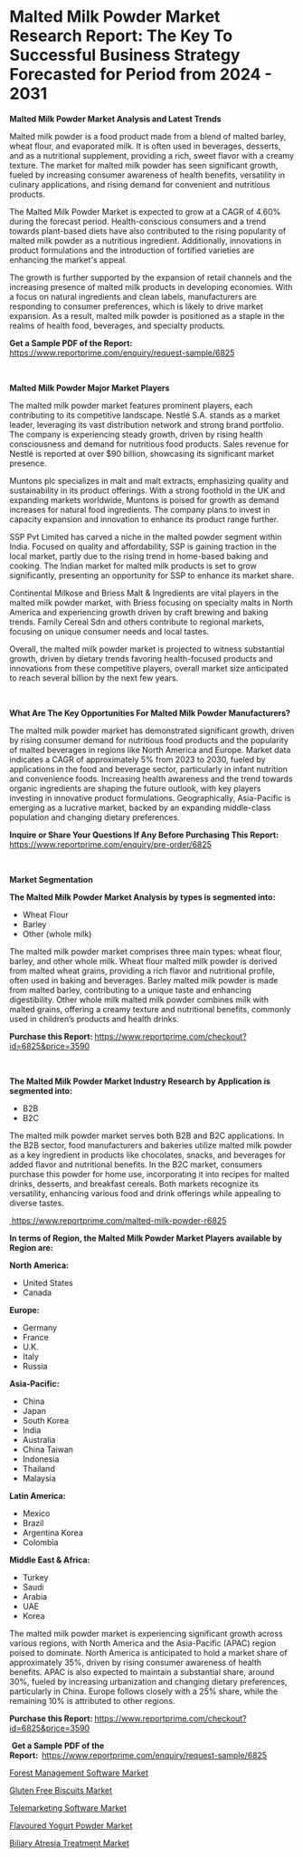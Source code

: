 <p><h1>Malted Milk Powder Market Research Report: The Key To Successful Business Strategy Forecasted for Period from 2024 - 2031</h1></p><p><strong>Malted Milk Powder Market Analysis and Latest Trends</strong></p>
<p><p>Malted milk powder is a food product made from a blend of malted barley, wheat flour, and evaporated milk. It is often used in beverages, desserts, and as a nutritional supplement, providing a rich, sweet flavor with a creamy texture. The market for malted milk powder has seen significant growth, fueled by increasing consumer awareness of health benefits, versatility in culinary applications, and rising demand for convenient and nutritious products.</p><p>The Malted Milk Powder Market is expected to grow at a CAGR of 4.60% during the forecast period. Health-conscious consumers and a trend towards plant-based diets have also contributed to the rising popularity of malted milk powder as a nutritious ingredient. Additionally, innovations in product formulations and the introduction of fortified varieties are enhancing the market's appeal. </p><p>The growth is further supported by the expansion of retail channels and the increasing presence of malted milk products in developing economies. With a focus on natural ingredients and clean labels, manufacturers are responding to consumer preferences, which is likely to drive market expansion. As a result, malted milk powder is positioned as a staple in the realms of health food, beverages, and specialty products.</p></p>
<p><strong>Get a Sample PDF of the Report:&nbsp;</strong> <a href="https://www.reportprime.com/enquiry/request-sample/6825">https://www.reportprime.com/enquiry/request-sample/6825</a></p>
<p>&nbsp;</p>
<p><strong>Malted Milk Powder Major Market Players</strong></p>
<p><p>The malted milk powder market features prominent players, each contributing to its competitive landscape. Nestlé S.A. stands as a market leader, leveraging its vast distribution network and strong brand portfolio. The company is experiencing steady growth, driven by rising health consciousness and demand for nutritious food products. Sales revenue for Nestlé is reported at over $90 billion, showcasing its significant market presence.</p><p>Muntons plc specializes in malt and malt extracts, emphasizing quality and sustainability in its product offerings. With a strong foothold in the UK and expanding markets worldwide, Muntons is poised for growth as demand increases for natural food ingredients. The company plans to invest in capacity expansion and innovation to enhance its product range further.</p><p>SSP Pvt Limited has carved a niche in the malted powder segment within India. Focused on quality and affordability, SSP is gaining traction in the local market, partly due to the rising trend in home-based baking and cooking. The Indian market for malted milk products is set to grow significantly, presenting an opportunity for SSP to enhance its market share.</p><p>Continental Milkose and Briess Malt & Ingredients are vital players in the malted milk powder market, with Briess focusing on specialty malts in North America and experiencing growth driven by craft brewing and baking trends. Family Cereal Sdn and others contribute to regional markets, focusing on unique consumer needs and local tastes.</p><p>Overall, the malted milk powder market is projected to witness substantial growth, driven by dietary trends favoring health-focused products and innovations from these competitive players, overall market size anticipated to reach several billion by the next few years.</p></p>
<p>&nbsp;</p>
<p><strong>What Are The Key Opportunities For Malted Milk Powder Manufacturers?</strong></p>
<p><p>The malted milk powder market has demonstrated significant growth, driven by rising consumer demand for nutritious food products and the popularity of malted beverages in regions like North America and Europe. Market data indicates a CAGR of approximately 5% from 2023 to 2030, fueled by applications in the food and beverage sector, particularly in infant nutrition and convenience foods. Increasing health awareness and the trend towards organic ingredients are shaping the future outlook, with key players investing in innovative product formulations. Geographically, Asia-Pacific is emerging as a lucrative market, backed by an expanding middle-class population and changing dietary preferences.</p></p>
<p><strong>Inquire or Share Your Questions If Any Before Purchasing This Report:</strong> <a href="https://www.reportprime.com/enquiry/pre-order/6825">https://www.reportprime.com/enquiry/pre-order/6825</a></p>
<p>&nbsp;</p>
<p><strong>Market Segmentation</strong></p>
<p><strong>The Malted Milk Powder Market Analysis by types is segmented into:</strong></p>
<p><ul><li>Wheat Flour</li><li>Barley</li><li>Other (whole milk)</li></ul></p>
<p><p>The malted milk powder market comprises three main types: wheat flour, barley, and other whole milk. Wheat flour malted milk powder is derived from malted wheat grains, providing a rich flavor and nutritional profile, often used in baking and beverages. Barley malted milk powder is made from malted barley, contributing to a unique taste and enhancing digestibility. Other whole milk malted milk powder combines milk with malted grains, offering a creamy texture and nutritional benefits, commonly used in children’s products and health drinks.</p></p>
<p><strong>Purchase this Report:&nbsp;</strong><a href="https://www.reportprime.com/checkout?id=6825&price=3590">https://www.reportprime.com/checkout?id=6825&price=3590</a></p>
<p>&nbsp;</p>
<p><strong>The Malted Milk Powder Market Industry Research by Application is segmented into:</strong></p>
<p><ul><li>B2B</li><li>B2C</li></ul></p>
<p><p>The malted milk powder market serves both B2B and B2C applications. In the B2B sector, food manufacturers and bakeries utilize malted milk powder as a key ingredient in products like chocolates, snacks, and beverages for added flavor and nutritional benefits. In the B2C market, consumers purchase this powder for home use, incorporating it into recipes for malted drinks, desserts, and breakfast cereals. Both markets recognize its versatility, enhancing various food and drink offerings while appealing to diverse tastes.</p></p>
<p><a href="https://www.reportprime.com/malted-milk-powder-r6825">&nbsp;https://www.reportprime.com/malted-milk-powder-r6825</a></p>
<p><strong>In terms of Region, the Malted Milk Powder Market Players available by Region are:</strong></p>
<p>
    <p> <strong> North America: </strong>
        <ul>
            <li>United States</li>
            <li>Canada</li>
        </ul>
        </p> 
    <p> <strong> Europe: </strong>
        <ul>
            <li>Germany</li>
            <li>France</li>
            <li>U.K.</li>
            <li>Italy</li>
            <li>Russia</li>
        </ul>
        </p> 
    <p> <strong> Asia-Pacific: </strong>
        <ul>
            <li>China</li>
            <li>Japan</li>
            <li>South Korea</li>
            <li>India</li>
            <li>Australia</li>
            <li>China Taiwan</li>
            <li>Indonesia</li>
            <li>Thailand</li>
            <li>Malaysia</li>
        </ul>
        </p> 
    <p> <strong> Latin America: </strong>
        <ul>
            <li>Mexico</li>
            <li>Brazil</li>
            <li>Argentina Korea</li>
            <li>Colombia</li>
        </ul>
        </p> 
    <p> <strong> Middle East & Africa: </strong>
        <ul>
            <li>Turkey</li>
            <li>Saudi</li>
            <li>Arabia</li>
            <li>UAE</li>
            <li>Korea</li>
        </ul>
    </p>
    </p>
<p><p>The malted milk powder market is experiencing significant growth across various regions, with North America and the Asia-Pacific (APAC) region poised to dominate. North America is anticipated to hold a market share of approximately 35%, driven by rising consumer awareness of health benefits. APAC is also expected to maintain a substantial share, around 30%, fueled by increasing urbanization and changing dietary preferences, particularly in China. Europe follows closely with a 25% share, while the remaining 10% is attributed to other regions.</p></p>
<p><strong>Purchase this Report: </strong><a href="https://www.reportprime.com/checkout?id=6825&price=3590">https://www.reportprime.com/checkout?id=6825&price=3590</a></p>
<p>&nbsp;<strong>Get a Sample PDF of the Report:&nbsp;&nbsp;</strong><a href="https://www.reportprime.com/enquiry/request-sample/6825">https://www.reportprime.com/enquiry/request-sample/6825</a></p>
<p><strong></strong></p>
<p><p><a href="https://www.linkedin.com/pulse/forest-management-software-market-trends-strategic-insights-jt55c?trackingId=ZQ3vyDB5SWCUXu0kj%2B7nxQ%3D%3D">Forest Management Software Market</a></p><p><a href="https://github.com/tamvrosiya/Market-Research-Report-List-5/blob/main/gluten-free-biscuits-market.md">Gluten Free Biscuits Market</a></p><p><a href="https://www.linkedin.com/pulse/telemarketing-software-market-research-report-exploring-jd2pc?trackingId=b0fIQLv%2FQB2axtnW7gTOSw%3D%3D">Telemarketing Software Market</a></p><p><a href="https://github.com/pizolina/Market-Research-Report-List-6/blob/main/flavoured-yogurt-powder-market.md">Flavoured Yogurt Powder Market</a></p><p><a href="https://medium.com/@laishakutch/biliary-atresia-treatment-industry-sector-market-dynamics-and-future-scenarios-2024-2031-370e145f1702">Biliary Atresia Treatment Market</a></p></p>